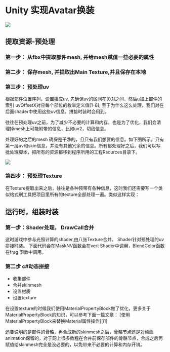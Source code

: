 
# Unity 实现Avatar换装

<img src="https://huailiang.github.io/img/in-post/post-fashion/fashion1.gif">

## 提取资源-预处理

### 第一步： 从fbx中提取部件mesh, 并给mesh赋值一些必要的属性

### 第二步： 保存mesh, 并提取出Main Texture,并且保存在本地

### 第三步： 预处理uv
根据部件位置序列，设置相应uv, 先确保uv的区间在[0,1]之间，然后u加上部件的索引 uvOffsetX对应每个部位的枚举定义值[1-8], 至于为什么这么处理，我们对在后面shader中使用这些uv信息，拼接时装时会用到。

往往在预处理uv之前，为了减少不必要的计算和内存，也是为了优化，我们会清理掉mesh上可能附带的信息，比如uv2，切线信息。

 处理好的之后的mesh 确保是干净的，且只有我们想要的信息。如下图所示，只有第一层uv和skin信息，并没有其他冗余的信息。所有都处理好之后，我们可以写批处理脚本，把所有的资源都移到程序所用的工程Rsources目录下。

<img src="https://huailiang.github.io/img/in-post/post-fashion/fashion2.jpg"/>

 ### 第四步： 预处理Texture
 在Texture提取出来之后，往往是各种预带有各种信息，这时我们还需要写一个类似格式刷工具把项目里所有的texture全部处理一遍。类似这样实现：

## 运行时，组装时装

### 第一步：Shader处理， DrawCall合并

这时游戏中参与光照计算的shader,由八张Texture合并。 Shader针对预处理的uv拼接时装。
下面代码会在MaskNV函数会在vert Shader中调用，BlendColor函数在frag 函数中调用。

### 第二步 c#动态拼接
- 收集部件
- 合并skinmesh
- 设置材质
- 设置texture

在设置texture的时候我们使用MaterialPropertyBlock做了优化，更多关于MaterialPropertyBlock的知识，可以参考下面一篇文章：
[使用MaterialPropertyBlock来替换Material属性操作][i1]

还要说明的是部件的骨骼，再合成新的skinmesh之后，骨骼节点还是对动画animation保留的，对于网上很多教程在合并前保存部件的骨骼节点，合成之后再赋值给skinmesh完全是没必要的，以免带来不必要的计算和内存开销。
